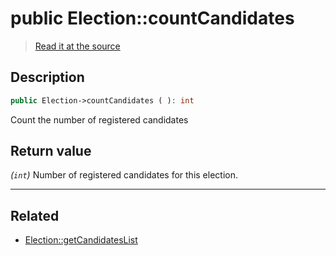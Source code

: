 # public Election::countCandidates

> [Read it at the source](https://github.com/julien-boudry/Condorcet/blob/master/src/ElectionProcess/CandidatesProcess.php#L38)

## Description    

```php
public Election->countCandidates ( ): int
```

Count the number of registered candidates


## Return value   

*(`int`)* Number of registered candidates for this election.


---------------------------------------

## Related

* [Election::getCandidatesList](/Docs/api-reference/Election%20Class/Election--getCandidatesList().md)    
